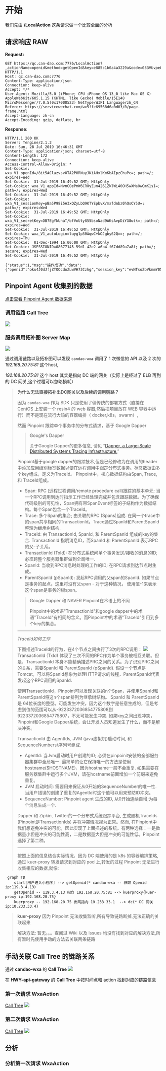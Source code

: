 # 开始
我们先由 **/LocalAction** 这条请求做一个比较全面的分析

## 请求响应 RAW
**Request:**
```http
GET https://qc.can-dao.com:7776/LocalAction?_actionName=openid&method=getOpenId&key=e885c1b0a4a3229a&code=033VUvpe0J4GAu1ABMqe08hDpe0VUvpS HTTP/1.1
Host: qc.can-dao.com:7776
Content-Type: application/json
Connection: keep-alive
Accept: */*
User-Agent: Mozilla/5.0 (iPhone; CPU iPhone OS 13_0 like Mac OS X) AppleWebKit/605.1.15 (KHTML, like Gecko) Mobile/15E148 MicroMessenger/7.0.5(0x17000523) NetType/WIFI Language/zh_CN
Referer: https://servicewechat.com/wx5ffe69568d6a0d03/0/page-frame.html
Accept-Language: zh-cn
Accept-Encoding: gzip, deflate, br
```

**Response:**
```http
HTTP/1.1 200 OK
Server: Tengine/2.1.2
Date: Sun, 28 Jul 2019 16:46:31 GMT
Content-Type: application/json; charset=utf-8
Content-Length: 172
Connection: keep-alive
Access-Control-Allow-Origin: *
Set-Cookie: wxa_V1_openId=/8it5AClazvsvOTA2P0RNuyJKiAHxlKmKbAIpzChuPc=; path=/; expires=Wed
Set-Cookie:  31-Jul-2019 16:49:52 GMT; HttpOnly
Set-Cookie: wxa_V1_appId=NvnGOePmW6CROyZun4261ZklWi40OH5wXMa0wGmK1sI=; path=/; expires=Wed
Set-Cookie:  31-Jul-2019 16:49:52 GMT; HttpOnly
Set-Cookie: wxa_V1_sessionKey=pBa5P98i5A3xQZyLbQ9KTYEpbvX/mafdnbz0hQsCY5U=; path=/; expires=Wed
Set-Cookie:  31-Jul-2019 16:49:52 GMT; HttpOnly
Set-Cookie: wxa_V1_secretKey=DB7EgYkUnaT/bfVoUty855bsoNad9AKsAvpDiYG8utk=; path=/; expires=Wed
Set-Cookie:  31-Jul-2019 16:49:52 GMT; HttpOnly
Set-Cookie: wxa_V1_autoLogin=luyg1p30AqwC+kOJgby62Q==; path=/; expires=Thu
Set-Cookie:  01-Dec-1994 16:00:00 GMT; HttpOnly
Set-Cookie: JSESSIONID=08677145-59d1-42e2-a6b4-f67dd89a7a8f; path=/; secure; expires=Wed
Set-Cookie:  31-Jul-2019 16:49:52 GMT; HttpOnly

{"status":1,"msg":"操作成功","data":{"openid":"oku4J0dJfjZTOOcdoZLwVH73Czhg","session_key":"evNTsoZbVkmmY05b8egelA\u003d\u003d","errcode":0},"serverTime":1564332592754}
```

## Pinpoint Agent 收集到的数据
[点击查看 Pinpoint Agent 数据来源](http://qc.can-dao.com:6789/#/transactionList/FRONT-candao-wxa@RESIN/20m/2019-07-29-01-00-00/HWY-119.3.4.13%5E1564135311682%5E390-1564332891760-128)
### 调用链路 Call Tree
![](/img/img-5.png)

### 服务调用拓补图 Server Map
![](/img/img-6.png)

通过调用链路以及拓补图可以发现 `candao-wxa` 调用了 1 次微信的 API 以及 2 次的 *192.168.20.75:81* 这个host,

*192.168.20.75:81* 这个 host 其实是指向 DC 端的网关（实际上是经过了 ELB 再到的 DC 网关,这个过程可以忽略损耗）
> **为什么无法直接拓补出DC网关以及后续的调用链路？**
>
> 因为 `candao-wxa` 作为 SDK 只是使用了偏传统的部署方式（直接在 CentOS 上安装一个 resin4 的 web 容器,然后把项目放在 WEB 容器中运行）而不是现在流行大热的容器编排（ docker,k8s，swarm）,
>
> 然而 Pinpoint 跟踪单个事务中的分布式请求，基于 Google Dapper
> > Google's Dapper
> >
> > 关于Google Dapper的更多信息, 请见 “[Dapper, a Large-Scale Distributed Systems Tracing Infrastructure.](http://research.google.com/pubs/pub36356.html)”
>
> Pinpoint基于google dapper的跟踪技术,但是已经修改为在调用的header中添加应用级别标签数据以便在远程调用中跟踪分布式事务。标签数据由多个key组成，定义为TraceId。
> Pinpoint中，核心数据结构由Span, Trace, 和 TraceId组成。
> * Span: RPC (远程过程调用/remote procedure call)跟踪的基本单元; 当一个RPC调用到达时指示工作已经处理完成并包含跟踪数据。为了确保代码级别的可见性，Span拥有带SpanEvent标签的子结构作为数据结构。每个Span包含一个TraceId。
> * Trace: 多个Span的集合; 由关联的RPC (Spans)组成. 在同一个trace中的span共享相同的TransactionId。Trace通过SpanId和ParentSpanId整理为继承树结构.
> * TraceId: 由 TransactionId, SpanId, 和 ParentSpanId 组成的key的集合. TransactionId 指明消息ID，而SpanId 和 ParentSpanId 表示RPC的父-子关系。
>  * TransactionId (TxId): 在分布式系统间单个事务发送/接收的消息的ID; 必须跨整个服务器集群做到全局唯一.
>  * SpanId: 当收到RPC消息时处理的工作的ID; 在RPC请求到达节点时生成。
>  * ParentSpanId (pSpanId): 发起RPC调用的父span的SpanId. 如果节点是事务的起点，这里将没有父span - 对于这种情况， 使用值-1来表示这个span是事务的根span。
>
> > Google Dapper 和 NAVER Pinpoint在术语上的不同
> >
> > Pinpoint中的术语"TransactionId"和google dapper中的术语"TraceId"有相同的含义。而Pinpoint中的术语"TraceId"引用到多个key的集合。
>
> ---
> *TraceId如何工作*
>
> 下图描述TraceId的行为，在4个节点之间执行了3次的RPC调用：
> ![](/img/pinpoint-1.png)
> TransactionId (TxId) 体现了三次不同的RPC作为单个事务被相互关联。但是，TransactionId 本身不能精确描述PRC之间的关系。为了识别PRC之间的关系，需要SpanId 和 ParentSpanId (pSpanId). 假设一个节点是Tomcat，可以将SpanId想象为处理HTTP请求的线程，ParentSpanId代表发起这个RPC调用的SpanId.
>
> 使用TransactionId，Pinpoint可以发现关联的n个Span，并使用SpanId和ParentSpanId将这n个span排列为继承树结构。
SpanId 和 ParentSpanId 是 64位长度的整型。可能发生冲突，因为这个数字是任意生成的，但是考虑到值的范围可以从-9223372036854775808到9223372036854775807，不太可能发生冲突. 如果key之间出现冲突，Pinpoint和Google Dapper系统，会让开发人员知道发生了什么，而不是解决冲突。
>
> TransactionId 由 AgentIds, JVM (java虚拟机)启动时间, 和 SequenceNumbers/序列号组成.
> * AgentId: 当Jvm启动时用户创建的ID; 必须在pinpoinit安装的全部服务器集群中全局唯一. 最简单的让它保持唯一的方法是使用hostname($HOSTNAME)，因为hostname一般不会重复. 如果需要在服务器集群中运行多个JVM，请在hostname前面增加一个前缀来避免重复。
> * JVM 启动时间: 需要用来保证从0开始的SequenceNumber的唯一性. 当用户错误的创建了重复的AgentId时这个值可以用来预防ID冲突。
> * SequenceNumber: Pinpoint agent 生成的ID, 从0开始连续自增;为每个消息生成一个.
>
> Dapper 和 Zipkin, Twitter的一个分布式系统跟踪平台, 生成随机TraceIds (Pinpoint是TransactionIds) 并将冲突情况视为正常。然而, 在Pinpiont中我们想避免冲突的可能，因此实现了上面描述的系统。有两种选择：一是数据量小但是冲突的可能性高，二是数据量大但是冲突的可能性低。Pinpoint选择了第二种。
>
> ---
> 按照上面的信息结合实际情况，因为 DC 端使用的是 k8s 的容器编排策略,通过 kuer-proxy 转发请求到对应的 pod 上,转发的过程 Pinpoint 无法进行收集相应的数据,就像:
>
```mermaid
 graph TD
    start[用户进入小程序] --> getOpenid(* candao-wxa -- 获取 Openid ip:119.3.4.13)
    getOpenid -- 119.3.4.13 指向 192.168.20.75:81 --> kuerproxy{kuer-proxy ip:192.168.20.75}
    kuerproxy -- 192.168.20.75 出网指向 10.233.33.1  --> dc(* DC 网关 ip:10.233.33.4)
```
> **kuer-proxy** 因为 Pinpoint 无法收集监听,所有导致链路断掉,无法正确的关联起来
>
> 解决方法: 暂无。。。查阅过 Wiki 以及 Issues 均没有找到对应的解决方法,所有暂时先使用手动的方法去关联两条链路

## 手动关联 Call Tree 的链路关系
通过 **candao-wxa** 的 **Call Tree**
![](/img/img-7.png)

在 **HWY-api-gateway** 的 **Call Tree** 中按时间点和 action 找到对应的链路信息
### 第一次请求 WxaAction
[Call Tree](http://qc.can-dao.com:6789/#/transactionList/HWY-api-gateway@RESIN/10m/2019-07-29-00-55-00/HWY-10.233.33.4%5E1564316313727%5E75130-1564332891646-8)
![](/img/img-9.png)

### 第二次请求 WxaAction
[Call Tree](http://qc.can-dao.com:6789/#/transactionList/HWY-api-gateway@RESIN/10m/2019-07-29-00-55-00/HWY-10.233.33.4%5E1564316313727%5E75131-1564332891749-4)
![](/img/img-8.png)

## 分析
### 分析第一次请求 WxaAction

